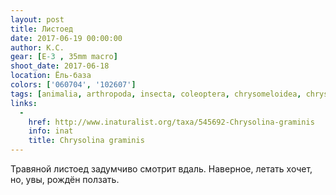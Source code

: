 ```yaml
---
layout: post
title: Листоед
date: 2017-06-19 00:00:00
author: К.С.
gear: [E-3 , 35mm macro]
shoot_date: 2017-06-18
location: Ёль-база
colors: ['060704', '102607']
tags: [animalia, arthropoda, insecta, coleoptera, chrysomeloidea, chrysomelidae, chrysolina, chrysolina graminis]
links:
  -
    href: http://www.inaturalist.org/taxa/545692-Chrysolina-graminis
    info: inat
    title: Chrysolina graminis
---
```

Травяной листоед задумчиво смотрит вдаль. Наверное, летать хочет, но, увы, рождён ползать.

